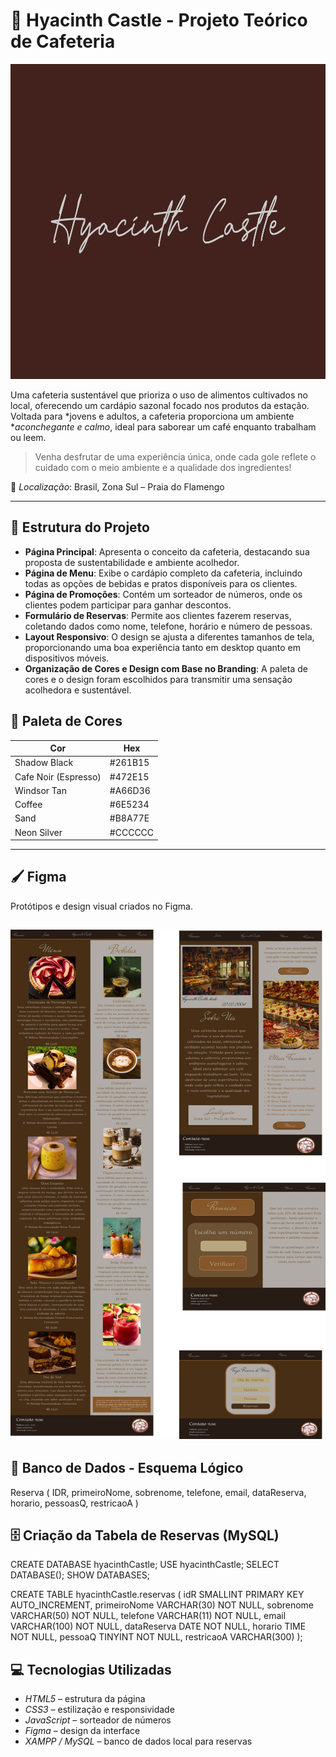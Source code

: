 # 🌿 Hyacinth Castle - Projeto Teórico de Cafeteria

![Logo da Cafeteria](./Imagens/LogoS.png)

Uma cafeteria sustentável que prioriza o uso de alimentos cultivados no local, oferecendo um cardápio sazonal focado nos produtos da estação.
Voltada para *jovens e adultos, a cafeteria proporciona um ambiente **aconchegante e calmo*, ideal para saborear um café enquanto trabalham ou leem.

> Venha desfrutar de uma experiência única, onde cada gole reflete o cuidado com o meio ambiente e a qualidade dos ingredientes!

📍 *Localização*: Brasil, Zona Sul – Praia do Flamengo

---

## 🧩 Estrutura do Projeto

- **Página Principal**: Apresenta o conceito da cafeteria, destacando sua proposta de sustentabilidade e ambiente acolhedor.
- **Página de Menu**: Exibe o cardápio completo da cafeteria, incluindo todas as opções de bebidas e pratos disponíveis para os clientes.
- **Página de Promoções**: Contém um sorteador de números, onde os clientes podem participar para ganhar descontos.
- **Formulário de Reservas**: Permite aos clientes fazerem reservas, coletando dados como nome, telefone, horário e número de pessoas.
- **Layout Responsivo**: O design se ajusta a diferentes tamanhos de tela, proporcionando uma boa experiência tanto em desktop quanto em dispositivos móveis.
- **Organização de Cores e Design com Base no Branding**: A paleta de cores e o design foram escolhidos para transmitir uma sensação acolhedora e sustentável.


## 🎨 Paleta de Cores

| Cor             | Hex       |
|------------------|----------|
| 	Shadow Black    | #261B15 |
| Cafe Noir (Espresso)      | #472E15 |
| Windsor Tan   | #A66D36 |
| 	Coffee      | #6E5234 |
| 	Sand            | #B8A77E |
| 	Neon Silver            | #CCCCCC |

---

## 🖌 Figma

Protótipos e design visual criados no Figma.

![Protótipo Figma](Imagens/Imagemfigma.png)
---

## 🧠 Banco de Dados - Esquema Lógico

Reserva (
  IDR,
  primeiroNome,
  sobrenome,
  telefone,
  email,
  dataReserva,
  horario,
  pessoasQ,
  restricaoA
)

## 🗄 Criação da Tabela de Reservas (MySQL)

CREATE DATABASE hyacinthCastle;
USE hyacinthCastle;
SELECT DATABASE();
SHOW DATABASES;

CREATE TABLE hyacinthCastle.reservas (
  idR SMALLINT PRIMARY KEY AUTO_INCREMENT,
  primeiroNome VARCHAR(30) NOT NULL,
  sobrenome VARCHAR(50) NOT NULL,
  telefone VARCHAR(11) NOT NULL,
  email VARCHAR(100) NOT NULL,
  dataReserva DATE NOT NULL,
  horario TIME NOT NULL,
  pessoaQ TINYINT NOT NULL,
  restricaoA VARCHAR(300)
);

## 💻 Tecnologias Utilizadas

- *HTML5* – estrutura da página
- *CSS3* – estilização e responsividade
- *JavaScript* – sorteador de números
- *Figma* – design da interface
- *XAMPP / MySQL* – banco de dados local para reservas

